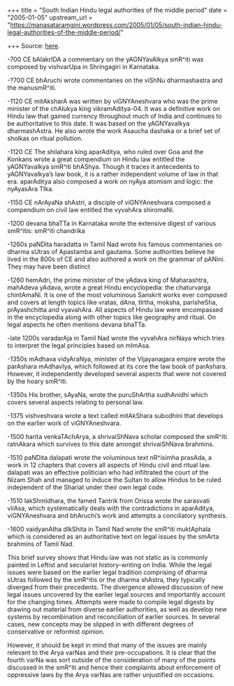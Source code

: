 +++
title = "South Indian Hindu legal authorities of the middle period"
date = "2005-01-05"
upstream_url = "https://manasataramgini.wordpress.com/2005/01/05/south-indian-hindu-legal-authorities-of-the-middle-period/"

+++
Source: [here](https://manasataramgini.wordpress.com/2005/01/05/south-indian-hindu-legal-authorities-of-the-middle-period/).

-700 CE bAlakrIDA a commentary on the yAGNYavAlkya smR^iti was composed by vishvarUpa in Shringagiri in Karnataka.

-?700 CE bhAruchi wrote commentaries on the viShNu dharmashastra and the manusmR^iti.

-1120 CE mitAksharA was written by viGNYAneshvara who was the prime minister of the chAlukya king vikramAditya-04. It was a definitive work on Hindu law that gained currency throughout much of India and continues to be authoritative to this date. It was based on the yAGNYavalkya dharmashAstra. He also wrote the work Asaucha dashaka or a brief set of sholkas on ritual pollution.

-1120 CE The shilahara king aparAditya, who ruled over Goa and the Konkans wrote a great compendium on Hindu law entitled the yAGNYavalkya smR^iti bhAShya. Though it traces it antecedents to yAGNYavalkya’s law book, it is a rather independent volume of law in that era. aparAditya also composed a work on nyAya atomism and logic: the nyAyasAra TIka.

-1150 CE nArAyaNa shAstri, a disciple of viGNYAneshvara composed a compendium on civil law entitled the vyvahAra shiromaNi.

-1200 devana bhaTTa in Karnataka wrote the extensive digest of various smR^itis: smR^iti chandrika

-1260s paNDita haradatta in Tamil Nad wrote his famous commentaries on dharma sUtras of Apastamba and gautama. Some authorities believe he lived in the 800s of CE and also authored a work on the grammar of pANini. They may have been distinct

-1260 hemAdri, the prime minister of the yAdava king of Maharashtra, mahAdeva yAdava, wrote a great Hindu encyclopedia: the chaturvarga chintAmaNi. It is one of the most voluminous Sanskrit works ever composed and covers at length topics like vratas, dAna, tIrtha, moksha, parisheSha, prAyashchitta and vyavahAra. All aspects of Hindu law were encompassed in the encyclopedia along with other topics like geography and ritual. On legal aspects he often mentions devana bhaTTa.

-late 1200s varadarAja in Tamil Nad wrote the vyvahAra nirNaya which tries to interpret the legal principles based on mImAsa.

-1350s mAdhava vidyAraNya, minister of the Vijayanagara empire wrote the parAshara mAdhavIya, which followed at its core the law book of parAshara. However, it independently developed several aspects that were not covered by the hoary smR^iti.

-1350s His brother, sAyaNa, wrote the puruShArtha sudhAnidhi which covers several aspects relating to personal law.

-1375 vishveshvara wrote a text called mitAkShara subodhini that develops on the earlier work of viGNYAneshvara.

-1500 harita venkaTAchArya, a shrivaiShNava scholar composed the smR^iti ratnAkara which survives to this date amongst shrivaiShNava brahmins.

-1510 paNDita dalapati wrote the voluminous text nR^isimha prasAda, a work in 12 chapters that covers all aspects of Hindu civil and ritual law. dalapati was an effective politician who had infiltrated the court of the Nizam Shah and managed to induce the Sultan to allow Hindus to be ruled independent of the Shariat under their own legal code.

-1510 lakShmIdhara, the famed Tantrik from Orissa wrote the sarasvati vilAsa, which systematically deals with the contradictions in aparAditya, viGNYAneshvara and bhAruchi’s work and attempts a conciliatory synthesis.

-1600 vaidyanAtha dIkShita in Tamil Nad wrote the smR^iti muktAphala which is considered as an authoritative text on legal issues by the smArta brahmins of Tamil Nad.

This brief survey shows that Hindu law was not static as is commonly painted in Leftist and secularist history-writing on India. While the legal issues were based on the earlier legal tradition comprising of dharma sUtras followed by the smR^itis or the dharma shAstra, they typically diverged from their precedents. The divergence allowed discussion of new legal issues uncovered by the earlier legal sources and importantly account for the changing times. Attempts were made to compile legal digests by drawing out material from diverse earlier authorities, as well as develop new systems by recombination and reconciliation of earlier sources. In several cases, new concepts may be slipped in with different degrees of conservative or reformist opinion.

However, it should be kept in mind that many of the issues are mainly relevant to the Arya varNas and their pre-occupations. It is clear that the fourth varNa was sort outside of the consideration of many of the points discussed in the smR^iti and hence their complaints about enforcement of oppressive laws by the Arya varNas are rather unjustified on occasions.  

